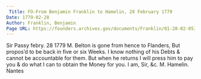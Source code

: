 ```yaml
---
 Title: FO-From Benjamin Franklin to Hamelin, 28 February 1779
Date: 1779-02-28
Author: Franklin, Benjamin
Page URL: https://founders.archives.gov/documents/Franklin/01-28-02-0534
---
```


Sir
Passy febry. 28 1779
M. Belton is gone from hence to Flanders, But propos’d to be back in five or six Weeks. I know nothing of his Debts & cannot be accountable for them. But when he returns I will press him to pay you & do what I can to obtain the Money for you. I am, Sir, &c.
M. Hamelin. Nantes

